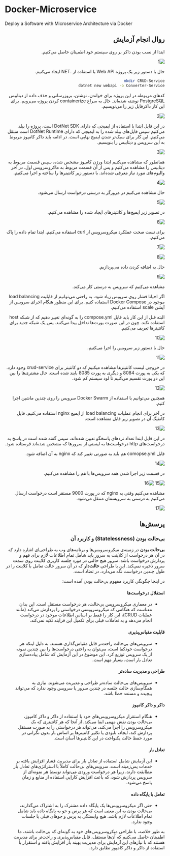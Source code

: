 # Docker-Microservice
Deploy a Software with Microservice Architecture via Docker

<div dir="rtl">

## روال انجام آزمایش

ابتدا از نصب بودن داکر بر روی سیستم خود اطمینان حاصل می‌کنیم.

![1](Images/1.png)

حال با دستور زیر یک پروژه 
Web API
با استفاده از
.NET
ایجاد می‌کنیم.

```bash
mkdir CRUD-Service
dotnet new webapi -o Converter-Service 
```

کدهای مربوطه در این پروژه برای خواندن، نوشتن، بروزرسانی و حذف داده از دیتابیس 
PostgreSQL
نوشته شده‌اند. حال به سراغ 
containerize 
کردن پروژه می‌رویم. برای این کار داکرفایل زیر را می‌نویسیم. 

![2](Images/2.png)

در این فایل ابتدا با استفاده از ایمیجی که دارای 
DotNet SDK
است، پروژه را بیلد می‌کنیم سپس فایل‌های بیلد شده را به ایمیجی که دارای 
DotNet Runtime
است منتقل می‌کنیم. این کار برای سبک‌تر شدن ایمیج نهایی است. در ادامه باید داکر کامپوز مربوط به این سرویس و دیتابیس را بنویسیم. 

![3](Images/3.png)

همانطور که مشاهده می‌کنیم ابتدا ورژن کامپوز مشخص شده، سپس قسمت مربوط به دیتابیس را مشاهده می‌کنیم و پس از آن قسمت مربوط به ماکروسرویس اول. در آخر والیوم‌های مورد نیاز معرفی شده‌اند. با دستور زیر کانتینرها را ساخته و اجرا می‌کنیم. 

![4](Images/4.png)

حال مشاهده می‌کنیم در مرورگر به درستی درخواست ارسال می‌شود. 

![5](Images/5.png)

در تصویر زیر ایمیج‌ها و کانتینرهای ایجاد شده را مشاهده می‌کنیم. 

![6](Images/6.png)

برای تست صحت عملکرد میکروسرویس از curl استفاده می‌کنیم. 
ابتدا تمام داده را پاک می‌کنیم.

![7](Images/7.png)

![8](Images/8.png)

حال به اضافه کردن داده می‌پردازیم.

![9](Images/9.png)

مشاهده می‌کنیم که سرویس به درستی کار می‌کند.

اگر احیانا فشار روی سرویس زیاد شود، به راحتی می‌توانیم از قابلیت 
load balancing
موجود در 
Docker Compose
استفاده کنیم. برای این منظور هنگام اجرای سرویس از آپشن 
scale
استفاده می‌کنیم. 

البته قبل از این کار باید فایل 
compose.yml
را به گونه‌ای تغییر دهیم که از شبکه 
host
استفاده نکند. چون در این صورت پورت‌ها تداخل پیدا می‌کنند. پس یک شبکه جدید برای کانتینرها تعریف می‌کنیم.

![10](Images/10.png)

حال با دستور زیر سرویس را اجرا می‌کنیم.

![11](Images/11.png)

در خروجی لیست کانتینرها مشاهده میکنیم که دو کانتینر برای 
crud-service
وجود دارد. که یکی به پورت 
8084
و دیگری به پورت
8085
بایند شده است. حال مشتری‌ها را بین این دو پورت تقسیم می‌کنیم تا لود سیستم کم شود.

![12](Images/12.png)

همچنین می‌توانیم با استفاده از 
Docker Swarm
سرویس را روی چندین ماشین اجرا کنیم.

در آخر برای انجام عملیات 
load balancing 
از ایمیج 
nginx
استفاده می‌کنیم. فایل کانفیگ آن در تصویر زیر قابل مشاهده است. 

![13](Images/13.png)

در این فایل ابتدا تعداد تردهای پاسخگو تعیین شده‌اند، سپس گفته شده است در پاسخ به درخواست‌های 
http
درخواست‌ها به لیستی از سرورها که مشخص شده‌اند فرستاده شود. 

فایل 
comopse.yml
هم باید به صورتی تغییر کند که 
nginx 
به آن اضافه شود.

![14](Images/14.png)

در قسمت زیر اجرا شدن همه سرویس‌ها با هم را مشاهده می‌کنیم.

![15](Images/15.png)
![16](Images/16.png)

مشاهده می‌کنیم وقتی به 
nginx 
که در پورت
9000
مستقر است درخواست ارسال می‌کنیم به درستی به 
سرویسمان منتقل می‌شود.

![17](Images/17.png)

## پرسش‌ها

### بی‌حالت بودن (Statelessness) و کاربرد آن 

**بی‌حالت بودن** در زمینه‌ی میکروسرویس‌ها و برنامه‌های وب به طراحی‌ای اشاره دارد که در آن هر درخواست از کلاینت به سرور باید شامل تمام اطلاعات لازم برای فهم و پردازش درخواست باشد. سرور هیچ حالتی در مورد جلسه کاربری کلاینت روی سمت سرور ذخیره نمی‌کند. این با طراحی **حالت‌دار** که در آن سرور حالت تعامل با کلاینت را در طول چندین درخواست نگه می‌دارد، در تضاد است.

در اینجا چگونگی کاربرد مفهوم بی‌حالت بودن آمده است:

#### استقلال درخواست‌ها
- در معماری میکروسرویس بی‌حالت، هر درخواست مستقل است. این بدان معناست که هنگامی که میکروسرویسی درخواستی را پردازش می‌کند (مانند عملیات CRUD)، این کار را فقط بر اساس اطلاعات موجود در درخواست انجام می‌دهد و به تعاملات قبلی برای تکمیل این فرایند تکیه نمی‌کند.

#### قابلیت مقیاس‌پذیری
- سرویس‌های بی‌حالت راحت‌تر قابل مقیاس‌گذاری هستند. به دلیل اینکه هر درخواست خودکفا است، می‌توان به راحتی درخواست‌ها را بین چندین نمونه از یک سرویس توزیع کرد. این موضوع در این آزمایش که شامل پیاده‌سازی تعادل بار است، بسیار مهم است.

#### طراحی و مدیریت ساده‌تر
- سرویس‌های بی‌حالت ساده‌تر طراحی و مدیریت می‌شوند. نیازی به همگام‌سازی حالت جلسه در چندین سرور یا سرویس وجود ندارد که می‌تواند پیچیده و مستعد خطا باشد.

#### داکر و داکر کامپوز
- هنگام استقرار میکروسرویس‌های خود با استفاده از داکر و داکر کامپوز، بی‌حالت بودن نقش مهمی ایفا می‌کند. از آنجا که هر کانتینری که یک میکروسرویس را اجرا می‌کند، می‌تواند هر درخواستی را به صورت مستقل پردازش کند، ایجاد، نابودی یا تکثیر کانتینرها بر اساس بار بدون نگرانی در مورد حفظ حالت یکنواخت در این کانتینرها آسان است.

#### تعادل بار
- این آزمایش شامل استفاده از تعادل بار برای مدیریت فشار افزایش یافته بر خدمات پس‌زمینه است. سرویس‌های بی‌حالت کاملاً با استراتژی‌های تعادل بار مطابقت دارند، زیرا هر درخواست ورودی می‌تواند توسط هر نمونه‌ای از سرویس پردازش شود، که باعث افزایش کارایی استفاده از منابع و زمان پاسخ می‌شود.

#### تعامل با پایگاه داده
- حتی اگر میکروسرویس‌ها یک پایگاه داده مشترک را به اشتراک می‌گذارند، بی‌حالت بودن به این معنی است که هر پرس و جو به پایگاه داده باید شامل تمام اطلاعات لازم باشد. هیچ وابستگی به پرس و جوهای قبلی یا جلسات وجود ندارد.

به طور خلاصه، با طراحی میکروسرویس‌های خود به گونه‌ای که بی‌حالت باشند، ما اطمینان حاصل می‌کنیم که آن‌ها مستقل، قابل مقیاس‌پذیری و راحت‌تر برای مدیریت هستند که با نیازهای این آزمایش برای مدیریت بهینه بار افزایش یافته و استقرار با استفاده از داکر و داکر کامپوز تطابق دارد.


</div>
